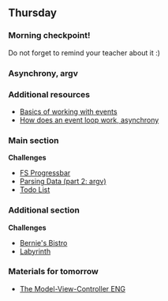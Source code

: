 ## Thursday

### Morning checkpoint!

Do not forget to remind your teacher about it :)

### Asynchrony, argv

### Additional resources

- [Basics of working with events](https://developer.mozilla.org/en-US/docs/Web/JavaScript/EventLoop)
- [How does an event loop work, asynchrony](https://www.youtube.com/watch?v=8aGhZQkoFbQ&vl=en&ab_channel=JSConf)


### Main section

**Challenges**
- [FS Progressbar](../../../..//fs-files-progressbar)
- [Parsing Data (part 2: argv)](../../../../core-js-parsing-data-argv)
- [Todo List](../../../../to-do-list-JS)


### Additional section

**Challenges**
- [Bernie's Bistro](../../../../algorithms-and-oo-checkpoint-challenge)
- [Labyrinth](../../../../labyrinth-challenge)


### Materials for tomorrow
- [The Model-View-Controller ENG](../../../../mvc)
